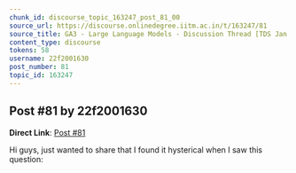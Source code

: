 ```yaml
---
chunk_id: discourse_topic_163247_post_81_00
source_url: https://discourse.onlinedegree.iitm.ac.in/t/163247/81
source_title: GA3 - Large Language Models - Discussion Thread [TDS Jan 2025]
content_type: discourse
tokens: 58
username: 22f2001630
post_number: 81
topic_id: 163247
---
```


## Post #81 by 22f2001630

**Direct Link**: [Post #81](https://discourse.onlinedegree.iitm.ac.in/t/163247/81)

Hi guys, just wanted to share that I found it hysterical when I saw this question:
